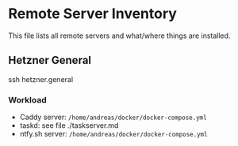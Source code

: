 # Remote Server Inventory

This file lists all remote servers and what/where things are installed.

## Hetzner General

ssh hetzner.general

### Workload

- Caddy server: `/home/andreas/docker/docker-compose.yml`
- taskd: see file ./taskserver.md
- ntfy.sh server: `/home/andreas/docker/docker-compose.yml`

